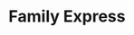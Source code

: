 ---
title: "Family Express"
url: /crown-point/family-express-east-109th-avenue/
shop: convenience
---